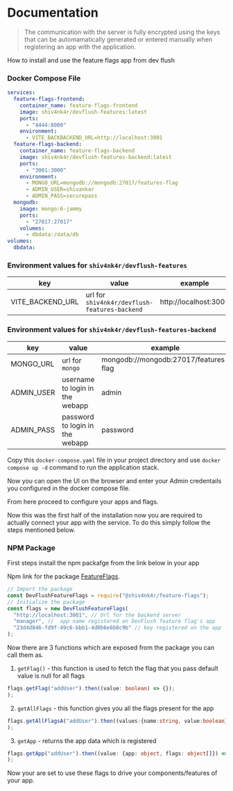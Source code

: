 # Documentation

> The communication with the server is fully encrypted using the keys that can be automamatically generated or entered manually when registering an app with the application.

How to install and use the feature flags app from dev flush

### Docker Compose File

```yaml
services:
  feature-flags-frontend:
    container_name: feature-flags-frontend
    image: shiv4nk4r/devflush-features:latest
    ports:
      - "4444:8080"
    environment:
      - VITE_BACKBACKEND_URL=http://localhost:3001
  feature-flags-backend:
    container_name: feature-flags-backend
    image: shiv4nk4r/devflush-features-backend:latest
    ports:
      - "3001:3000"
    environment:
      - MONGO_URL=mongodb://mongodb:27017/features-flag
      - ADMIN_USER=shivankar
      - ADMIN_PASS=securepass
  mongodb:
    image: mongo:6-jammy
    ports:
      - "27017:27017"
    volumes:
      - dbdata:/data/db
volumes:
  dbdata:
```

### Environment values for `shiv4nk4r/devflush-features`

| key              | value                                         | example               |
| ---------------- | --------------------------------------------- | --------------------- |
| VITE_BACKEND_URL | url for `shiv4nk4r/devflush-features-backend` | http://localhost:3001 |

### Environment values for `shiv4nk4r/devflush-features-backend`

| key        | value                           | example                               |
| ---------- | ------------------------------- | ------------------------------------- |
| MONGO_URL  | url for `mongo`                 | mongodb://mongodb:27017/features-flag |
| ADMIN_USER | username to login in the webapp | admin                                 |
| ADMIN_PASS | password to login in the webapp | password                              |

Copy this `docker-compose.yaml` file in your project directory and use `docker compose up -d` command to run the application stack.

Now you can open the UI on the browser and enter your Admin credentails you configured in the docker compose file.

From here proceed to configure your apps and flags.

Now this was the first half of the installation now you are required to actually connect your app with the service. To do this simply follow the steps mentioned below.

### NPM Package

First steps install the npm packafge from the link below in your app

Npm link for the package [FeatureFlags](https://www.npmjs.com/package/@shiv4nk4r/feature-flags).

```js
// Import the package
const DevFlushFeatureFlags = require("@shiv4nk4r/feature-flags");
// Initialize the package
const flags = new DevFlushFeatureFlags(
  "http://localhost:3001", // Url for the backend server
  "manager", //  app name registered on DevFlush feature flag's app
  "23d4d846-fd9f-49c6-bbb1-4d0b6e6b8c9b" // key registered on the app
);
```

Now there are 3 functions which are exposed from the package you can call them as.

1. `getFlag()` - this function is used to fetch the flag that you pass default value is null for all flags

```ts
flags.getFlag("addUser").then((value: boolean) => {});
);
```

2. `getAllFlags` - this function gives you all the flags present for the app

```ts
flags.getAllFlagsA("addUser").then((values:{name:string, value:boolean}[]) => {});
);
```

3. `getApp` - returns the app data which is registered

```ts
flags.getApp("addUser").then((value: {app: object, flags: object[]}) => {});
);
```

Now your are set to use these flags to drive your components/features of your app.
